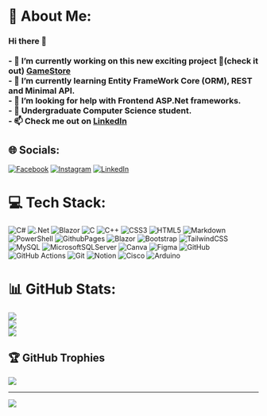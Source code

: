 # 💫 About Me:
### Hi there 👋<br><br>- 🔭 I’m currently working on this new exciting project 👀(check it out) [GameStore](https://github.com/AdityaBhusal/Gamestore.git)<br>- 🌱 I’m currently learning Entity FrameWork Core (ORM), REST and Minimal API.<br>- 🤔 I’m looking for help with Frontend ASP.Net frameworks.<br>- 💬 Undergraduate Computer Science student.<br>- 📫 Check me out on [LinkedIn](https://www.linkedin.com/in/aditya-bhusal-979202202/)<br>  


## 🌐 Socials:
[![Facebook](https://img.shields.io/badge/Facebook-%231877F2.svg?logo=Facebook&logoColor=white)](https://www.facebook.com/profile.php?id=100007894097161) [![Instagram](https://img.shields.io/badge/Instagram-%23E4405F.svg?logo=Instagram&logoColor=white)](https://instagram.com/@its_adyee.btw) [![LinkedIn](https://img.shields.io/badge/LinkedIn-%230077B5.svg?logo=linkedin&logoColor=white)](https://www.linkedin.com/in/aditya-bhusal-979202202/)

# 💻 Tech Stack:
![C#](https://img.shields.io/badge/c%23-%23239120.svg?style=flat&logo=csharp&logoColor=white) ![.Net](https://img.shields.io/badge/.NET-5C2D91?style=flat&logo=.net&logoColor=white) ![Blazor](https://img.shields.io/badge/blazor-%235C2D91.svg?style=flat&logo=blazor&logoColor=white) ![C](https://img.shields.io/badge/c-%2300599C.svg?style=flat&logo=c&logoColor=white) ![C++](https://img.shields.io/badge/c++-%2300599C.svg?style=flat&logo=c%2B%2B&logoColor=white)  ![CSS3](https://img.shields.io/badge/css3-%231572B6.svg?style=flat&logo=css3&logoColor=white) ![HTML5](https://img.shields.io/badge/html5-%23E34F26.svg?style=flat&logo=html5&logoColor=white) ![Markdown](https://img.shields.io/badge/markdown-%23000000.svg?style=flat&logo=markdown&logoColor=white) ![PowerShell](https://img.shields.io/badge/PowerShell-%235391FE.svg?style=flat&logo=powershell&logoColor=white) ![GithubPages](https://img.shields.io/badge/github%20pages-121013?style=flat&logo=github&logoColor=white) ![Blazor](https://img.shields.io/badge/blazor-%235C2D91.svg?style=flat&logo=blazor&logoColor=white) ![Bootstrap](https://img.shields.io/badge/bootstrap-%238511FA.svg?style=flat&logo=bootstrap&logoColor=white) ![TailwindCSS](https://img.shields.io/badge/tailwindcss-%2338B2AC.svg?style=flat&logo=tailwind-css&logoColor=white) ![MySQL](https://img.shields.io/badge/mysql-4479A1.svg?style=flat&logo=mysql&logoColor=white) ![MicrosoftSQLServer](https://img.shields.io/badge/Microsoft%20SQL%20Server-CC2927?style=flat&logo=microsoft%20sql%20server&logoColor=white) ![Canva](https://img.shields.io/badge/Canva-%2300C4CC.svg?style=flat&logo=Canva&logoColor=white) ![Figma](https://img.shields.io/badge/figma-%23F24E1E.svg?style=flat&logo=figma&logoColor=white) ![GitHub](https://img.shields.io/badge/github-%23121011.svg?style=flat&logo=github&logoColor=white) ![GitHub Actions](https://img.shields.io/badge/github%20actions-%232671E5.svg?style=flat&logo=githubactions&logoColor=white) ![Git](https://img.shields.io/badge/git-%23F05033.svg?style=flat&logo=git&logoColor=white) ![Notion](https://img.shields.io/badge/Notion-%23000000.svg?style=flat&logo=notion&logoColor=white) ![Cisco](https://img.shields.io/badge/cisco-%23049fd9.svg?style=flat&logo=cisco&logoColor=black) ![Arduino](https://img.shields.io/badge/-Arduino-00979D?style=flat&logo=Arduino&logoColor=white)
# 📊 GitHub Stats:
![](https://github-readme-stats.vercel.app/api?username=adityabhusal&theme=dark&hide_border=true&include_all_commits=true&count_private=true)<br/>
![](https://github-readme-streak-stats.herokuapp.com/?user=adityabhusal&theme=dark&hide_border=true)<br/>
![](https://github-readme-stats.vercel.app/api/top-langs/?username=adityabhusal&theme=dark&hide_border=true&include_all_commits=true&count_private=true&layout=compact)

## 🏆 GitHub Trophies
![](https://github-profile-trophy.vercel.app/?username=adityabhusal&theme=buddhism&no-frame=true&no-bg=true&margin-w=4)

<!--### 🔝 Top Contributed Repo
![](https://github-contributor-stats.vercel.app/api?username=adityabhusal&limit=5&theme=tokyonight&combine_all_yearly_contributions=true)
-->
---
[![](https://visitcount.itsvg.in/api?id=adityabhusal&icon=7&color=0)](https://visitcount.itsvg.in)
